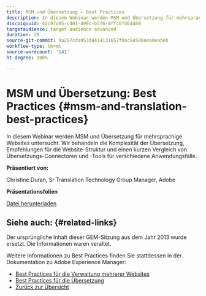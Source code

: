```yaml
---
title: MSM und Übersetzung – Best Practices
description: In diesem Webinar werden MSM und Übersetzung für mehrsprachige Websites untersucht. Wir behandeln die Komplexität der Übersetzung, Empfehlungen für die Website-Struktur und einen kurzen Vergleich von Übersetzungs-Connectoren und -Tools für verschiedene Anwendungsfälle.
discoiquuid: 4dc97a95-c401-499c-b5f6-8ffc6f464468
targetaudience: target-audience advanced
duration: 29
source-git-commit: 9a297cda953d4414131657f9ac84580aea0eabeb
workflow-type: tm+mt
source-wordcount: '141'
ht-degree: 100%

---
```


# MSM und Übersetzung: Best Practices {#msm-and-translation-best-practices}

In diesem Webinar werden MSM und Übersetzung für mehrsprachige Websites untersucht. Wir behandeln die Komplexität der Übersetzung, Empfehlungen für die Website-Struktur und einen kurzen Vergleich von Übersetzungs-Connectoren und -Tools für verschiedene Anwendungsfälle.

**Präsentiert von:**

Christine Duran, Sr Translation Technology Group Manager, Adobe

**Präsentationsfolien**

[Datei herunterladen](assets/20130731-adobe-msm-and-translation-best-practices.pdf)

## Siehe auch: {#related-links}

Der ursprüngliche Inhalt dieser GEM-Sitzung aus dem Jahr 2013 wurde ersetzt. Die Informationen waren veraltet.

Weitere Informationen zu Best Practices finden Sie stattdessen in der Dokumentation zu Adobe Experience Manager:

* [Best Practices für die Verwaltung mehrerer Websites](https://docs.adobe.com/docs/de/aem/6-1/administer/sites/msm/msm-bp.html)
* [Best Practices für die Übersetzung](https://docs.adobe.com/docs/de/aem/6-1/administer/sites/translation/tc-bp.html)
* [Zurück zur Übersicht](https://helpx.adobe.com/de/experience-manager/kt/eseminars/gems/aem-index.html)
